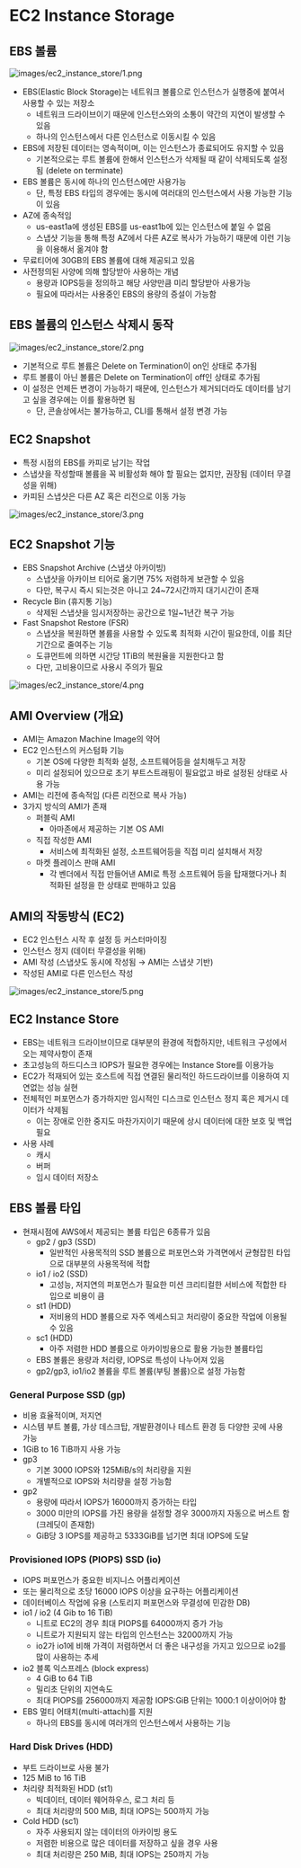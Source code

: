 # EC2 Instance Storage

## EBS 볼륨

![images/ec2_instance_store/1.png](images/ec2_instance_store/1.png)

- EBS(Elastic Block Storage)는 네트워크 볼륨으로 인스턴스가 실행중에 붙여서 사용할 수 있는 저장소
  - 네트워크 드라이브이기 때문에 인스턴스와의 소통이 약간의 지연이 발생할 수 있음
  - 하나의 인스턴스에서 다른 인스턴스로 이동시킬 수 있음
- EBS에 저장된 데이터는 영속적이며, 이는 인스턴스가 종료되어도 유지할 수 있음
  - 기본적으로는 루트 볼륨에 한해서 인스턴스가 삭제될 때 같이 삭제되도록 설정됨 (delete on terminate)
- EBS 볼륨은 동시에 하나의 인스턴스에만 사용가능
  - 단, 특정 EBS 타입의 경우에는 동시에 여러대의 인스턴스에서 사용 가능한 기능이 있음
- AZ에 종속적임
  - us-east1a에 생성된 EBS를 us-east1b에 있는 인스턴스에 붙일 수 없음
  - 스냅샷 기능을 통해 특정 AZ에서 다른 AZ로 복사가 가능하기 때문에 이런 기능을 이용해서 옮겨야 함
- 무료티어에 30GB의 EBS 볼륨에 대해 제공되고 있음
- 사전정의된 사양에 의해 할당받아 사용하는 개념
  - 용량과 IOPS등을 정의하고 해당 사양만큼 미리 할당받아 사용가능
  - 필요에 따라서는 사용중인 EBS의 용량의 증설이 가능함

## EBS 볼륨의 인스턴스 삭제시 동작

![images/ec2_instance_store/2.png](images/ec2_instance_store/2.png)

- 기본적으로 루트 볼륨은 Delete on Termination이 on인 상태로 추가됨
- 루트 볼륨이 아닌 볼륨은 Delete on Termination이 off인 상태로 추가됨
- 이 설정은 언제든 변경이 가능하기 때문에, 인스턴스가 제거되더라도 데이터를 남기고 싶을 경우에는 이를 활용하면 됨
  - 단, 콘솔상에서는 불가능하고, CLI를 통해서 설정 변경 가능

## EC2 Snapshot

- 특정 시점의 EBS를 카피로 남기는 작업
- 스냅샷을 작성할때 볼륨을 꼭 비활성화 해야 할 필요는 없지만, 권장됨 (데이터 무결성을 위해)
- 카피된 스냅샷은 다른 AZ 혹은 리전으로 이동 가능

![images/ec2_instance_store/3.png](images/ec2_instance_store/3.png)

## EC2 Snapshot 기능

- EBS Snapshot Archive (스냅샷 아카이빙)
  - 스냅샷을 아카이브 티어로 옮기면 75% 저렴하게 보관할 수 있음
  - 다만, 복구시 즉시 되는것은 아니고 24~72시간까지 대기시간이 존재
- Recycle Bin (휴지통 기능)
  - 삭제된 스냅샷을 임시저장하는 공간으로 1일~1년간 복구 가능
- Fast Snapshot Restore (FSR)
  - 스냅샷을 복원하면 볼륨을 사용할 수 있도록 최적화 시간이 필요한데, 이를 최단기간으로 줄여주는 기능
  - 도큐먼트에 의하면 시간당 1TiB의 복원율을 지원한다고 함
  - 다만, 고비용이므로 사용시 주의가 필요

![images/ec2_instance_store/4.png](images/ec2_instance_store/4.png)

## AMI Overview (개요)

- AMI는 Amazon Machine Image의 약어
- EC2 인스턴스의 커스텀화 기능
  - 기본 OS에 다양한 최적화 설정, 소프트웨어등을 설치해두고 저장
  - 미리 설정되어 있으므로 초기 부트스트래핑이 필요없고 바로 설정된 상태로 사용 가능
- AMI는 리전에 종속적임 (다른 리전으로 복사 가능)
- 3가지 방식의 AMI가 존재
  - 퍼블릭 AMI
    - 아마존에서 제공하는 기본 OS AMI
  - 직접 작성한 AMI
    - 서비스에 최적화된 설정, 소프트웨어등을 직접 미리 설치해서 저장
  - 마켓 플레이스 판매 AMI
    - 각 벤더에서 직접 만들어낸 AMI로 특정 소프트웨어 등을 탑재했다거나 최적화된 설정을 한 상태로 판매하고 있음

## AMI의 작동방식 (EC2)

- EC2 인스턴스 시작 후 설정 등 커스터마이징
- 인스턴스 정지 (데이터 무결성을 위해)
- AMI 작성 (스냅샷도 동시에 작성됨 → AMI는 스냅샷 기반)
- 작성된 AMI로 다른 인스턴스 작성

![images/ec2_instance_store/5.png](images/ec2_instance_store/5.png)

## EC2 Instance Store

- EBS는 네트워크 드라이브이므로 대부분의 환경에 적합하지만, 네트워크 구성에서 오는 제약사항이 존재
- 초고성능의 하드디스크 IOPS가 필요한 경우에는 Instance Store를 이용가능
- EC2가 적재되어 있는 호스트에 직접 연결된 물리적인 하드드라이브를 이용하여 지연없는 성능 실현
- 전체적인 퍼포먼스가 증가하지만 임시적인 디스크로 인스턴스 정지 혹은 제거시 데이터가 삭제됨
  - 이는 장애로 인한 중지도 마찬가지이기 때문에 상시 데이터에 대한 보호 및 백업 필요
- 사용 사례
  - 캐시
  - 버퍼
  - 임시 데이터 저장소

## EBS 볼륨 타입

- 현재시점에 AWS에서 제공되는 볼륨 타입은 6종류가 있음
  - gp2 / gp3 (SSD)
    - 일반적인 사용목적의 SSD 볼륨으로 퍼포먼스와 가격면에서 균형잡힌 타입으로 대부분의 사용목적에 적합
  - io1 / io2 (SSD)
    - 고성능, 저지연의 퍼포먼스가 필요한 미션 크리티컬한 서비스에 적합한 타입으로 비용이 큼
  - st1 (HDD)
    - 저비용의 HDD 볼륨으로 자주 엑세스되고 처리량이 중요한 작업에 이용될 수 있음
  - sc1 (HDD)
    - 아주 저렴한 HDD 볼륨으로 아카이빙용으로 활용 가능한 볼륨타입
  - EBS 볼륨은 용량과 처리량, IOPS로 특성이 나누어져 있음
  - gp2/gp3, io1/io2 볼륨을 루트 볼륨(부팅 볼륨)으로 설정 가능함

### General Purpose SSD (gp)

- 비용 효율적이며, 저지연
- 시스템 부트 볼륨, 가상 데스크탑, 개발환경이나 테스트 환경 등 다양한 곳에 사용 가능
- 1GiB to 16 TiB까지 사용 가능
- gp3
  - 기본 3000 IOPS와 125MiB/s의 처리량을 지원
  - 개별적으로 IOPS와 처리량을 설정 가능함
- gp2
  - 용량에 따라서 IOPS가 16000까지 증가하는 타입
  - 3000 미만의 IOPS를 가진 용량을 설정할 경우 3000까지 자동으로 버스트 함 (크레딧이 존재함)
  - GiB당 3 IOPS를 제공하고 5333GiB를 넘기면 최대 IOPS에 도달

### Provisioned IOPS (PIOPS) SSD (io)

- IOPS 퍼포먼스가 중요한 비지니스 어플리케이션
- 또는 물리적으로 초당 16000 IOPS 이상을 요구하는 어플리케이션
- 데이터베이스 작업에 유용 (스토리지 퍼포먼스와 무결성에 민감한 DB)
- io1 / io2 (4 Gib to 16 TiB)
  - 니트로 EC2의 경우 최대 PIOPS를 64000까지 증가 가능
  - 니트로가 지원되지 않는 타입의 인스턴스는 32000까지 가능
  - io2가 io1에 비해 가격이 저렴하면서 더 좋은 내구성을 가지고 있으므로 io2를 많이 사용하는 추세
- io2 블록 익스프레스 (block express)
  - 4 GiB to 64 TiB
  - 밀리초 단위의 지연속도
  - 최대 PIOPS를 256000까지 제공함 IOPS:GiB 단위는 1000:1 이상이어야 함
- EBS 멀티 어태치(multi-attach)를 지원
  - 하나의 EBS를 동시에 여러개의 인스턴스에서 사용하는 기능

### Hard Disk Drives (HDD)

- 부트 드라이브로 사용 불가
- 125 MiB to 16 TiB
- 처리량 최적화된 HDD (st1)
  - 빅데이터, 데이터 웨어하우스, 로그 처리 등
  - 최대 처리량의 500 MiB, 최대 IOPS는 500까지 가능
- Cold HDD (sc1)
  - 자주 사용되지 않는 데이터의 아카이빙 용도
  - 저렴한 비용으로 많은 데이터를 저장하고 싶을 경우 사용
  - 최대 처리량은 250 MiB, 최대 IOPS는 250까지 가능
